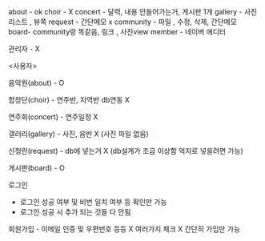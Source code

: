 about - ok
choir -  X
concert - 달력, 내용 안들어가는거, 게시판 1개
gallery - 사진 리스트 , 뷰쪽
request -  간단메모 x
community - 파일 , 수정, 삭제, 간단메모
board-  community랑 똑같음, 링크 , 사진view
member - 네이버 에디터 





관리자 - X




<사용자>

음악원(about) - O

합창단(choir) - 연주반, 지역반 db연동 X

연주회(concert) - 연주일정 X

갤러리(gallery) - 사진, 음반 X (사진 파일 없음)

신청란(request) - db에 넣는거 X (db설계가 조금 이상함 억지로 넣을려면 가능)

게시판(board) - O

로그인 

- 로그인 성공 여부 및 비번 일치 여부 등 확인만 가능
- 로그인 성공 시 추가 되는 것들 다 안됨

회원가입 - 이메일 인증 및 우편번호 등등 X 여러가지 체크 X 간단히 가입만 가능